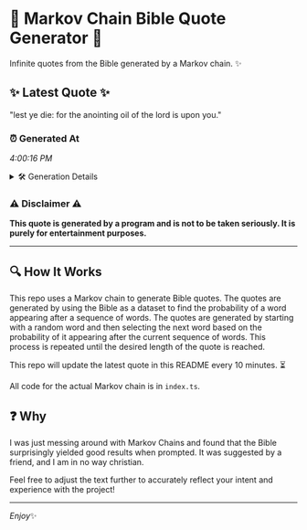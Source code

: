 # 📖 Markov Chain Bible Quote Generator 📖

Infinite quotes from the Bible generated by a Markov chain. ✨

## ✨ Latest Quote ✨
"lest ye die: for the anointing oil of the lord is upon you."

### ⏰ Generated At
*4:00:16 PM*

<details>
    <summary>🛠️ Generation Details</summary>
    <p>
        <strong>🌱 Seed:</strong> lest<br>
        <strong>🔄 Iterations:</strong> 12<br>
        <strong>📜 Context History:</strong><br>[ lest ]: ye<br>[ lest, ye ]: die:<br>[ lest, ye, die: ]: for<br>[ lest, ye, die:, for ]: the<br>[ lest, ye, die:, for, the ]: anointing<br>[ lest, ye, die:, for, the, anointing ]: oil<br>[ ye, die:, for, the, anointing, oil ]: of<br>[ die:, for, the, anointing, oil, of ]: the<br>[ for, the, anointing, oil, of, the ]: lord<br>[ the, anointing, oil, of, the, lord ]: is<br>[ anointing, oil, of, the, lord, is ]: upon<br>[ oil, of, the, lord, is, upon ]: you.<br>
    </p>
</details>

### ⚠️ Disclaimer ⚠️
**This quote is generated by a program and is not to be taken seriously. It is purely for entertainment purposes.**

---

## 🔍 How It Works

This repo uses a Markov chain to generate Bible quotes. The quotes are generated by using the Bible as a dataset to find the probability of a word appearing after a sequence of words. The quotes are generated by starting with a random word and then selecting the next word based on the probability of it appearing after the current sequence of words. This process is repeated until the desired length of the quote is reached.

This repo will update the latest quote in this README every 10 minutes. ⏳

All code for the actual Markov chain is in `index.ts`.

## ❓ Why

I was just messing around with Markov Chains and found that the Bible surprisingly yielded good results when prompted. 
It was suggested by a friend, and I am in no way christian.

Feel free to adjust the text further to accurately reflect your intent and experience with the project!

---

*Enjoy*✨
